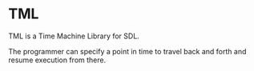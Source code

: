 # TML

TML is a Time Machine Library for SDL.

The programmer can specify a point in time to travel back and forth and resume
execution from there.


